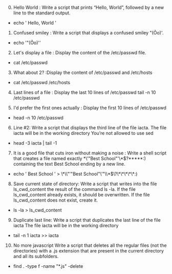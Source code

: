 0. Hello World : Write a script that prints “Hello, World”, followed by a new line to the standard output.
+ echo ' Hello, World '

1. Confused smiley : Write a script that displays a confused smiley "(Ôo)'.
+ echo '"(Ôo)'\'

2. Let's display a file : Display the content of the /etc/passwd file.
+ cat /etc/passwd

3. What about 2? :Display the content of /etc/passwd and /etc/hosts
+ cat /etc/passwd  /etc/hosts

4. Last lines of a file : Display the last 10 lines of /etc/passwd
tail -n 10 /etc/passwd
 
5. I'd prefer the first ones actually : Display the first 10 lines of /etc/passwd
+ head -n 10 /etc/passwd

6. Line #2: Write a script that displays the third line of the file iacta.
The file iacta will be in the working directory
You’re not allowed to use sed
+ head -3 iacta | tail -1

7. It is a good file that cuts iron without making a noise :
Write a shell script that creates a file named exactly \*\\'"Best School"\'\\*$\?\*\*\*\*\*:) containing the text Best School ending by a new line.
+ echo ' Best School ' > \\\*\\\\"'\"Best School\"\\'"\\\\\*\$\\\?\\\*\\\*\\\*\\\*\\\*\:\)

8. Save current state of directory:
Write a script that writes into the file ls_cwd_content the result of the command ls -la. If the file ls_cwd_content already exists, it should be overwritten. If the file ls_cwd_content does not exist, create it.
+ ls -la > ls_cwd_content

9. Duplicate last line:
Write a script that duplicates the last line of the file iacta
The file iacta will be in the working directory
+ tail -n 1 iacta >> iacta

10. No more javascript
Write a script that deletes all the regular files (not the directories) with a .js extension that are present in the current directory and all its subfolders.
+ find . -type f  -name "*.js" -delete


